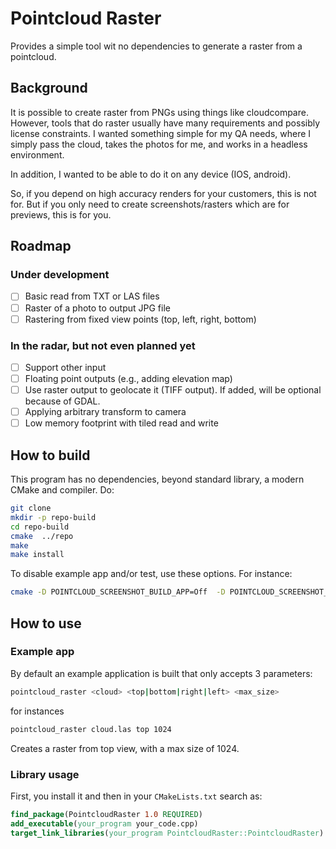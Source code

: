 # Pointcloud Raster #

Provides a simple tool wit no dependencies to generate a raster from a pointcloud.

## Background ##

It is possible to create raster from PNGs using things like cloudcompare. However, tools that do raster usually have many requirements and possibly license constraints. I wanted something simple for my QA needs, where I simply pass the cloud, takes the photos for me, and works in a headless environment. 

In addition, I wanted to be able to do it on any device (IOS, android).

So, if you depend on high accuracy renders for your customers, this is not for. But if you only need to create screenshots/rasters which are for previews, this is for you.

## Roadmap ##

### Under development ###

- [ ] Basic read from TXT or LAS files
- [ ] Raster of a photo to output JPG file
- [ ] Rastering from fixed view points (top, left, right, bottom)

### In the radar, but not even planned yet ###

- [ ] Support other input
- [ ] Floating point outputs (e.g., adding elevation map)
- [ ] Use raster output to geolocate it (TIFF output). If added, will be optional because of GDAL.
- [ ] Applying arbitrary transform to camera
- [ ] Low memory footprint with tiled read and write

## How to build ##

This program has no dependencies, beyond standard library, a modern CMake and compiler. Do:

```bash
git clone 
mkdir -p repo-build
cd repo-build
cmake  ../repo
make
make install
```

To disable example app and/or test, use these options. For instance:

```bash
cmake -D POINTCLOUD_SCREENSHOT_BUILD_APP=Off  -D POINTCLOUD_SCREENSHOT_BUILD_TESTS=Off ../repo
```

## How to use ##

### Example app ###

By default an example application is built that only accepts 3 parameters:

```bash
pointcloud_raster <cloud> <top|bottom|right|left> <max_size>
```

for instances

```bash
pointcloud_raster cloud.las top 1024
```

Creates a raster from top view, with a max size of 1024.

### Library usage ###

First, you install it and then in your `CMakeLists.txt` search as:

```cmake
find_package(PointcloudRaster 1.0 REQUIRED)
add_executable(your_program your_code.cpp)
target_link_libraries(your_program PointcloudRaster::PointcloudRaster)

```

